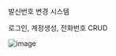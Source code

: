 발신번호 변경 시스템

로그인, 계정생성, 전화번호 CRUD

![image](https://github.com/SangminLee91/Autocall/assets/122711330/ac23e4c3-9e45-4630-9fbc-f96831f019b5)
